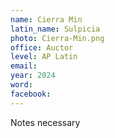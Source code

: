 ```yaml
---
name: Cierra Min
latin_name: Sulpicia
photo: Cierra-Min.png
office: Auctor
level: AP Latin
email: 
year: 2024
word: 
facebook: 
---
```


Notes necessary